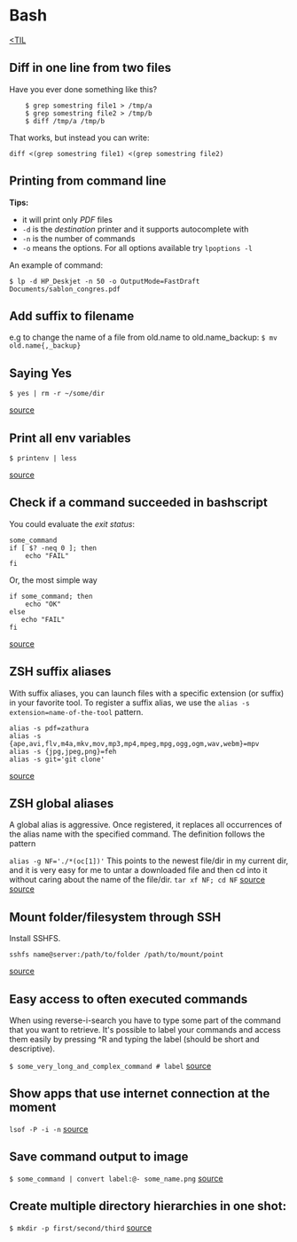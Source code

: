 # Bash
[<TIL](Programming.md)

## Diff in one line from two files
Have you ever done something like this?
```
    $ grep somestring file1 > /tmp/a
    $ grep somestring file2 > /tmp/b
    $ diff /tmp/a /tmp/b
```

That works, but instead you can write:

`diff <(grep somestring file1) <(grep somestring file2)`


## Printing from command line
**Tips:**
* it will print only _PDF_ files
* `-d` is the _destination_ printer and it supports autocomplete with _<tab>_
* `-n` is the number of commands
* `-o` means the options. For all options available try `lpoptions -l`

An example of command:

`$ lp -d HP_Deskjet -n 50 -o OutputMode=FastDraft Documents/sablon_congres.pdf`


## Add suffix to filename
e.g to change the name of a file from old.name to old.name_backup:
`$ mv old.name{,_backup}`


## Saying Yes
`$ yes | rm -r ~/some/dir`

[source](https://twitter.com/dailylaravel/status/1046716110463291392)


## Print all env variables
`$ printenv | less`

[source](https://twitter.com/dailylaravel/status/1046716110463291392)

## Check if a command succeeded in bashscript
You could evaluate the _exit status_:
```
some_command
if [ $? -neq 0 ]; then
    echo "FAIL"
fi
```
Or, the most simple way
```
if some_command; then
    echo "OK"
else
   echo "FAIL"
fi
```
[source](https://askubuntu.com/a/29379)

## ZSH suffix aliases
With suffix aliases, you can launch files with a specific extension (or suffix) in your favorite tool.
To register a suffix alias, we use the `alias -s extension=name-of-the-tool` pattern.
```
alias -s pdf=zathura
alias -s {ape,avi,flv,m4a,mkv,mov,mp3,mp4,mpeg,mpg,ogg,ogm,wav,webm}=mpv
alias -s {jpg,jpeg,png}=feh
alias -s git='git clone'
```
[source](https://thorsten-hans.com/5-types-of-zsh-aliases#suffix-aliases)

## ZSH global aliases
A global alias is aggressive. Once registered, it replaces all occurrences of the alias name with the
specified command. The definition follows the pattern

`alias -g NF='./*(oc[1])'`
This points to the newest file/dir in my current dir, and it is very easy for me to untar a downloaded
file and then cd into it without caring about the name of the file/dir.
`tar xf NF; cd NF`
[source](https://thorsten-hans.com/5-types-of-zsh-aliases#global-aliases)
[source](https://news.ycombinator.com/item?id=23315934)

## Mount folder/filesystem through SSH

Install SSHFS.

`sshfs name@server:/path/to/folder /path/to/mount/point`

[source](https://www.commandlinefu.com/commands/view/193/mount-folderfilesystem-through-ssh)

## Easy access to often executed commands

When using reverse-i-search you have to type some part of the command that you want to retrieve.
It's possible to label your commands and access them easily by pressing ^R and typing the label (should be short and descriptive).

`$ some_very_long_and_complex_command # label`
[source](https://www.commandlinefu.com/commands/view/3384/easy-and-fast-access-to-often-executed-commands-that-are-very-long-and-complex.)

## Show apps that use internet connection at the moment

`lsof -P -i -n`
[source](https://www.commandlinefu.com/commands/view/3542/show-apps-that-use-internet-connection-at-the-moment.-multi-language)

## Save command output to image

`$ some_command | convert label:@- some_name.png`
[source](https://www.commandlinefu.com/commands/view/9104/save-command-output-to-image)

## Create multiple directory hierarchies in one shot:
`$ mkdir -p first/second/third`
[source](https://learnbyexample.github.io/cli-computing/managing-files-directories.html#mkdir)
